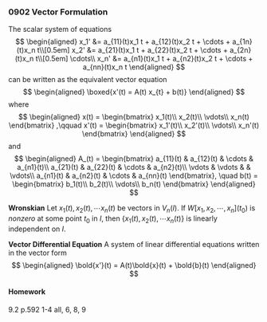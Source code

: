 ### 0902 Vector Formulation
The scalar system of equations
$$
\begin{aligned}
x_1' &= a_{11}(t)x_1 t + a_{12}(t)x_2 t + \cdots + a_{1n}(t)x_n t\\[0.5em]
x_2' &= a_{21}(t)x_1 t + a_{22}(t)x_2 t + \cdots + a_{2n}(t)x_n t\\[0.5em]
\cdots\\
x_n' &= a_{n1}(t)x_1 t + a_{n2}(t)x_2 t + \cdots + a_{nn}(t)x_n t
\end{aligned}
$$
can be written as the equivalent vector equation
$$
\begin{aligned}
\boxed{x'(t) = A(t) x_{t} + b(t)}
\end{aligned}
$$
where
$$
\begin{aligned}
x(t) = \begin{bmatrix}
  x_1(t)\\
  x_2(t)\\
  \vdots\\
  x_n(t)
\end{bmatrix} ,\qquad
x'(t) = \begin{bmatrix}
  x_1'(t)\\
  x_2'(t)\\
  \vdots\\
  x_n'(t)
\end{bmatrix}
\end{aligned}
$$
and
$$
\begin{aligned}
A_(t) = \begin{bmatrix}
  a_{11}(t) & a_{12}(t) & \cdots & a_{n1}(t)\\
  a_{21}(t) & a_{22}(t) & \cdots & a_{n2}(t)\\
  \vdots & \vdots &  & \vdots\\
  a_{n1}(t) & a_{n2}(t) & \cdots & a_{nn}(t)
\end{bmatrix}, \quad
b(t) = \begin{bmatrix}
  b_1(t)\\
  b_2(t)\\
  \vdots\\
  b_n(t)
\end{bmatrix}
\end{aligned}
$$

**Wronskian**
Let $x_1(t), x_2(t), \cdots x_n(t)$ be vectors in $V_n(I)$. If $W[x_1, x_2, \cdots , x_n](t_0)$ is _nonzero_ at some point $t_0$ in $I$, then $\{x_1(t), x_2(t), \cdots x_n(t)\}$  is linearly independent on $I$.

**Vector Differential Equation**
A system of linear differential equations written in the vector form
$$
\begin{aligned}
\bold{x'}(t) = A(t)\bold{x}(t) + \bold{b}(t)
\end{aligned}
$$

#### Homework
9.2 p.592 1-4 all, 6, 8, 9
